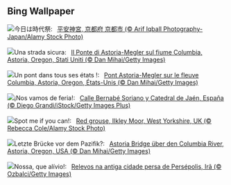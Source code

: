## Bing Wallpaper
![](https://www.bing.com/th?id=OHR.JidaiMatsuri2023_JA-JP2436746215_UHD.jpg&w=1000)今日は時代祭:&nbsp;&ensp;[平安神宮, 京都府 京都市 (© Arif Iqball Photography-Japan/Alamy Stock Photo)](https://www.bing.com/th?id=OHR.JidaiMatsuri2023_JA-JP2436746215_UHD.jpg)
<br><br/>
![](https://www.bing.com/th?id=OHR.AstoriaBridge_IT-IT7575959627_UHD.jpg&w=1000)Una strada sicura:&nbsp;&ensp;[Il Ponte di Astoria-Megler sul fiume Columbia, Astoria, Oregon, Stati Uniti (© Dan Mihai/Getty Images)](https://www.bing.com/th?id=OHR.AstoriaBridge_IT-IT7575959627_UHD.jpg)
<br><br/>
![](https://www.bing.com/th?id=OHR.AstoriaBridge_FR-FR4917607488_UHD.jpg&w=1000)Un pont dans tous ses états !:&nbsp;&ensp;[Pont Astoria-Megler sur le fleuve Columbia, Astoria, Oregon, États-Unis (© Dan Mihai/Getty Images)](https://www.bing.com/th?id=OHR.AstoriaBridge_FR-FR4917607488_UHD.jpg)
<br><br/>
![](https://www.bing.com/th?id=OHR.JaenFair_ES-ES5495471226_UHD.jpg&w=1000)¡Nos vamos de feria!:&nbsp;&ensp;[Calle Bernabé Soriano y Catedral de Jaén, España (© Diego Grandi/iStock/Getty Images Plus)](https://www.bing.com/th?id=OHR.JaenFair_ES-ES5495471226_UHD.jpg)
<br><br/>
![](https://www.bing.com/th?id=OHR.RedGrouseUK_EN-GB4381354892_UHD.jpg&w=1000)Spot me if you can!:&nbsp;&ensp;[Red grouse, Ilkley Moor, West Yorkshire, UK (© Rebecca Cole/Alamy Stock Photo)](https://www.bing.com/th?id=OHR.RedGrouseUK_EN-GB4381354892_UHD.jpg)
<br><br/>
![](https://www.bing.com/th?id=OHR.AstoriaBridge_DE-DE9580426863_UHD.jpg&w=1000)Letzte Brücke vor dem Pazifik?:&nbsp;&ensp;[Astoria Bridge über den Columbia River, Astoria, Oregon, USA (© Dan Mihai/Getty Images)](https://www.bing.com/th?id=OHR.AstoriaBridge_DE-DE9580426863_UHD.jpg)
<br><br/>
![](https://www.bing.com/th?id=OHR.PersepolisRelief_PT-BR7243215080_UHD.jpg&w=1000)Nossa, que alívio!:&nbsp;&ensp;[Relevos na antiga cidade persa de Persépolis, Irã (© Ozbalci/Getty Images)](https://www.bing.com/th?id=OHR.PersepolisRelief_PT-BR7243215080_UHD.jpg)
<br><br/>
